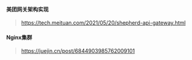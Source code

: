 #### 美团网关架构实现

> https://tech.meituan.com/2021/05/20/shepherd-api-gateway.html

#### Nginx集群

> https://juejin.cn/post/6844903985762009101

